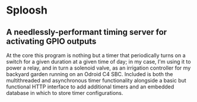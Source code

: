# Sploosh
## A needlessly-performant timing server for activating GPIO outputs

At the core this program is nothing but a timer that periodically turns on a switch for a given duration at a given time of day; in my case, I'm using it to power a relay, and in turn a solenoid valve, as an irrigation controller for my backyard garden running on an Odroid C4 SBC. 
Included is both the multithreaded and asynchronous timer functionality alongside a basic but functional HTTP interface to add additional timers and an embedded database in which to store timer configurations. 

